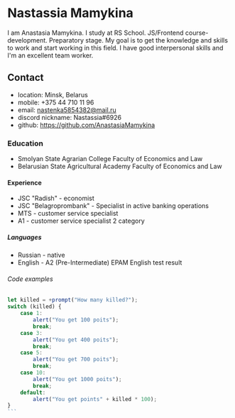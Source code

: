 # Nastassia Mamykina
I am Anastasia Mamykina. I study at RS School. JS/Frontend course-development. Preparatory stage. My goal is to get the knowledge and skills to work and start working in this field.
I have good interpersonal skills and I'm an excellent team worker.
## Contact
* location: Minsk, Belarus
* mobile: +375 44 710 11 96
* email: nastenka5854382@mail.ru
* discord nickname: Nastassia#6926
* github: https://github.com/AnastasiaMamykina
### Education
* Smolyan State Agrarian College Faculty of Economics and Law
* Belarusian State Agricultural Academy
Faculty of Economics and Law
#### Experience
* JSC "Radish" - economist
* JSC "Belagroprombank" - Specialist in active banking operations
* MTS - customer service specialist 
* A1 - customer service specialist 2 category
##### Languages
* Russian - native
* English - A2 (Pre-Intermediate) EPAM English test result
###### Code examples
````javascript
let killed = +prompt("How many killed?");
switch (killed) {
    case 1:
        alert("You get 100 poits");
        break;
    case 3:
        alert("You get 400 poits");
        break;
    case 5:
        alert("You get 700 poits");
        break;
    case 10:
        alert("You get 1000 poits");
        break;
    default:
        alert("You get points" + killed * 100);
}
```